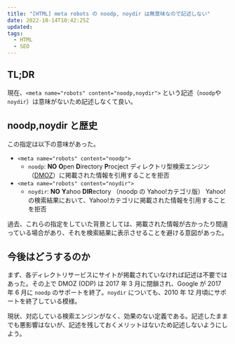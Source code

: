 ```yaml
---
title: "[HTML] meta robots の noodp, noydir は無意味なので記述しない"
date: 2022-10-14T10:42:25Z
updated:
tags:
  - HTML
  - SEO
---
```


## TL;DR

現在、`<meta name="robots" content="noodp,noydir">` という記述（`noodp`や`noydir`）は意味がないため記述しなくて良い。

## noodp,noydir と歴史

この指定は以下の意味があった。

- `<meta name="robots" content="noodp">`
  - `noodp`: **NO** **O**pen **D**irectory **P**rocject
    ディレクトリ型検索エンジン（[DMOZ](https://ja.wikipedia.org/wiki/DMOZ)）に掲載された情報を引用することを拒否
- `<meta name="robots" content="noydir">`
  - `noydir`: **NO** **Y**ahoo **DIR**ectory （noodp の Yahoo!カテゴリ版）
    Yahoo!の検索結果において、Yahoo!カテゴリに掲載された情報を引用することを拒否

過去、これらの指定をしていた背景としては、掲載された情報が古かったり間違っている場合があり、それを検索結果に表示させることを避ける意図があった。

## 今後はどうするのか

まず、各ディレクトリサービスにサイトが掲載されていなければ記述は不要ではあった。その上で DMOZ (ODP) は 2017 年 3 月に閉鎖され、Google が 2017 年 6 月に `noodp` のサポートを終了。`noydir` についても、2010 年 12 月頃にサポートを終了している模様。

現状、対応している検索エンジンがなく、効果のない定義である。記述したままでも悪影響はないが、記述を残しておくメリットはないため記述しないようにしよう。

